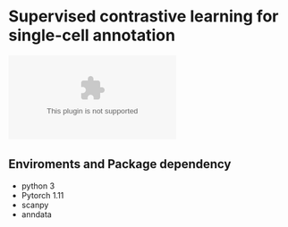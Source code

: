 # Supervised contrastive learning for single-cell annotation


![](figure/overall_pipeline.eps)

## Enviroments and Package dependency

- python 3
- Pytorch 1.11 
- scanpy
- anndata



